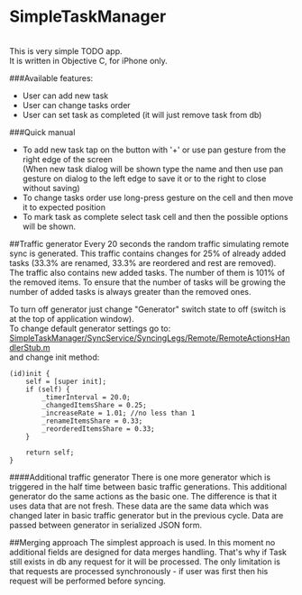 SimpleTaskManager
=================
<br>
This is very simple TODO app.<br>
It is written in Objective C, for iPhone only.

###Available features:

* User can add new task 
* User can change tasks order
* User can set task as completed (it will just remove task from db)

###Quick manual
* To add new task tap on the button with '+' or use pan gesture from the right edge of the screen
    <br>(When new task dialog will be shown type the name and then use pan gesture on dialog to the left edge to save it or to the right to close without saving)
* To change tasks order use long-press gesture on the cell and then move it to expected position
* To mark task as complete select task cell and then the possible options will be shown.

##Traffic generator
Every 20 seconds the random traffic simulating remote sync is generated.
This traffic contains changes for 25% of already added tasks (33.3% are renamed, 33.3% are reordered and rest are removed).
<br>
The traffic also contains new added tasks. The number of them is 101% of the removed items. To ensure that the number of tasks will be growing the number of added tasks is always greater than the removed ones.

To turn off generator just change "Generator" switch state to off (switch is at the top of application window).
<br> 
To change default generator settings go to:<br>
[SimpleTaskManager/SyncService/SyncingLegs/Remote/RemoteActionsHandlerStub.m](SimpleTaskManager/SyncService/SyncingLegs/Remote/RemoteActionsHandlerStub.m) 
<br>
and change init method:

```
(id)init {
    self = [super init];
    if (self) {
        _timerInterval = 20.0;
        _changedItemsShare = 0.25;
        _increaseRate = 1.01; //no less than 1
        _renameItemsShare = 0.33;
        _reorderedItemsShare = 0.33;
    }

    return self;
}
```

####Additional traffic generator
There is one more generator which is triggered in the half time between basic traffic generations.
This additional generator do the same actions as the basic one.
The difference is that it uses data that are not fresh. These data are the same data which was changed later in basic traffic generator but in the previous cycle. Data are passed between generator in serialized JSON form.

##Merging approach
The simplest approach is used. In this moment no additional fields are designed for data merges handling.
That's why if Task still exists in db any request for it will be processed.
The only limitation is that requests are processed synchronously - if user was first then his request will be performed before syncing.
<br>






    

